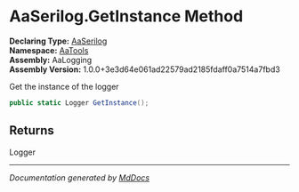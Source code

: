 ﻿<!--  
  <auto-generated>   
    The contents of this file were generated by a tool.  
    Changes to this file may be list if the file is regenerated  
  </auto-generated>   
-->

# AaSerilog.GetInstance Method

**Declaring Type:** [AaSerilog](../index.md)  
**Namespace:** [AaTools](../../index.md)  
**Assembly:** AaLogging  
**Assembly Version:** 1.0.0+3e3d64e061ad22579ad2185fdaff0a7514a7fbd3

Get the instance of the logger

```csharp
public static Logger GetInstance();
```

## Returns

Logger

___

*Documentation generated by [MdDocs](https://github.com/ap0llo/mddocs)*
